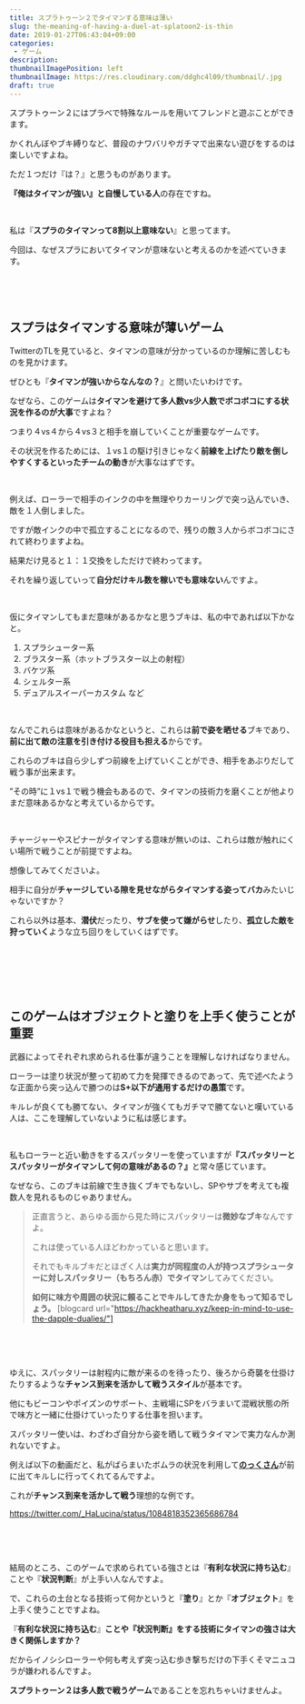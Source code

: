 ```yaml
---
title: スプラトゥーン２でタイマンする意味は薄い
slug: the-meaning-of-having-a-duel-at-splatoon2-is-thin
date: 2019-01-27T06:43:04+09:00
categories: 
 - ゲーム
description: 
thumbnailImagePosition: left
thumbnailImage: https://res.cloudinary.com/ddghc4l09/thumbnail/.jpg
draft: true
---
```


<!--more-->

スプラトゥーン２にはプラべで特殊なルールを用いてフレンドと遊ぶことができます。

かくれんぼやブキ縛りなど、普段のナワバリやガチマで出来ない遊びをするのは楽しいですよね。

ただ１つだけ『は？』と思うものがあります。

<strong>『俺はタイマンが強い』と自慢している人</strong>の存在ですね。

&nbsp;

私は『<strong>スプラのタイマンって8割以上意味ない</strong>』と思ってます。

今回は、なぜスプラにおいてタイマンが意味ないと考えるのかを述べていきます。

&nbsp;

&nbsp;
<h2>スプラはタイマンする意味が薄いゲーム</h2>
TwitterのTLを見ていると、タイマンの意味が分かっているのか理解に苦しむものを見かけます。

ぜひとも『<strong>タイマンが強いからなんなの？</strong>』と問いたいわけです。

なぜなら、このゲームは<strong>タイマンを避けて多人数vs少人数でボコボコにする状況を作るのが大事</strong>ですよね？

つまり４vs４から４vs３と相手を崩していくことが重要なゲームです。

その状況を作るためには、１vs１の駆け引きじゃなく<strong>前線を上げたり敵を倒しやすくするといったチームの動き</strong>が大事なはずです。

&nbsp;

例えば、ローラーで相手のインクの中を無理やりカーリングで突っ込んでいき、敵を１人倒しました。

ですが敵インクの中で孤立することになるので、残りの敵３人からボコボコにされて終わりますよね。

結果だけ見ると１：１交換をしただけで終わってます。

それを繰り返していって<strong>自分だけキル数を稼いでも意味ない</strong>んですよ。

&nbsp;

仮にタイマンしてもまだ意味があるかなと思うブキは、私の中であれば以下かなと。
<ol>
 	<li>スプラシューター系</li>
 	<li>ブラスター系（ホットブラスター以上の射程）</li>
 	<li>バケツ系</li>
 	<li>シェルター系</li>
 	<li>デュアルスイーパーカスタム など</li>
</ol>
&nbsp;

なんでこれらは意味があるかなというと、これらは<strong>前で姿を晒せる</strong>ブキであり、<strong>前に出て敵の注意を引き付ける役目も担える</strong>からです。

これらのブキは自ら少しずつ前線を上げていくことができ、相手をあぶりだして戦う事が出来ます。

”その時”に１vs１で戦う機会もあるので、タイマンの技術力を磨くことが他よりまだ意味あるかなと考えているからです。

&nbsp;

チャージャーやスピナーがタイマンする意味が無いのは、これらは敵が触れにくい場所で戦うことが前提ですよね。

想像してみてくださいよ。

相手に自分が<strong>チャージしている隙を見せながらタイマンする姿ってバカ</strong>みたいじゃないですか？

これら以外は基本、<strong>潜伏</strong>だったり、<strong>サブを使って嫌がらせ</strong>したり、<strong>孤立した敵を狩っていく</strong>ような立ち回りをしていくはずです。

&nbsp;

&nbsp;

&nbsp;
<h2>このゲームはオブジェクトと塗りを上手く使うことが重要</h2>
武器によってそれぞれ求められる仕事が違うことを理解しなければなりません。

ローラーは塗り状況が整って初めて力を発揮できるのであって、先で述べたような正面から突っ込んで勝つのは<strong>S+以下が通用するだけの愚策</strong>です。

キルレが良くても勝てない、タイマンが強くてもガチマで勝てないと嘆いている人は、ここを理解していないように私は感じます。

&nbsp;

私もローラーと近い動きをするスパッタリーを使っていますが<strong>『</strong><strong>スパッタリーとスパッタリーがタイマンして何の意味があるの？』</strong>と常々感じています。

なぜなら、このブキは前線で生き抜くブキでもないし、SPやサブを考えても複数人を見れるものじゃありません。
<blockquote>正直言うと、あらゆる面から見た時にスパッタリーは<strong>微妙なブキ</strong>なんですよ。

これは使っている人ほどわかっていると思います。

それでもキルブキだとほざく人は<strong>実力が同程度の人が持つスプラシューターに対しスパッタリー（もちろん赤）でタイマン</strong>してみてください。

<strong>如何に味方や周囲の状況に頼ることでキルしてきたか身をもって知るでしょう。
</strong>
[blogcard url="https://hackheatharu.xyz/keep-in-mind-to-use-the-dapple-dualies/"]</blockquote>
&nbsp;

&nbsp;

ゆえに、スパッタリーは射程内に敵が来るのを待ったり、後ろから奇襲を仕掛けたりするような<strong>チャンス到来を活かして戦うスタイル</strong>が基本です。

他にもビーコンやポイズンのサポート、主戦場にSPをバラまいて混戦状態の所で味方と一緒に仕掛けていったりする仕事を担います。

スパッタリー使いは、わざわざ自分から姿を晒して戦うタイマンで実力なんか測れないですよ。

例えば以下の動画だと、私がばらまいたボムラの状況を利用して<strong><a href="https://twitter.com/knock_spl" target="_blank" rel="noopener">のっくさん</a></strong>が前に出てキルしに行ってくれてるんですよ。

これが<strong>チャンス到来を活かして戦う</strong>理想的な例です。

https://twitter.com/_HaLucina/status/1084818352365686784

&nbsp;

&nbsp;

結局のところ、このゲームで求められている強さとは『<strong>有利な状況に持ち込む</strong>』ことや『<strong>状況判断</strong>』が上手い人なんですよ。

で、これらの土台となる技術って何かというと『<strong>塗り</strong>』とか『<strong>オブジェクト</strong>』を上手く使うことですよね。

『<strong>有利な状況に持ち込む</strong>』<strong>ことや『状況判断』をする技術にタイマンの強さは大きく関係しますか？</strong>

だからイノシシローラーや何も考えず突っ込む歩き撃ちだけの下手くそマニュコラが嫌われるんですよ。

<strong>スプラトゥーン２は多人数で戦うゲーム</strong>であることを忘れちゃいけませんよ。
